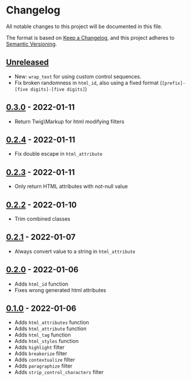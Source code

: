 # Changelog

All notable changes to this project will be documented in this file.

The format is based on [Keep a Changelog](https://keepachangelog.com/en/1.0.0/),
and this project adheres to [Semantic Versioning](https://semver.org/spec/v2.0.0.html).

## [Unreleased]

* New: `wrap_text` for using custom control sequences.
* Fix broken randomness in `html_id`, also using a fixed format (`[prefix]-[five digits]-[five digits]`)

## [0.3.0] - 2022-01-11

* Return Twig\Markup for html modifying filters

## [0.2.4] - 2022-01-11

* Fix double escape in `html_attribute`

## [0.2.3] - 2022-01-11

* Only return HTML attributes with not-null value

## [0.2.2] - 2022-01-10

* Trim combined classes

## [0.2.1] - 2022-01-07

* Always convert value to a string in `html_attribute`

## [0.2.0] - 2022-01-06

* Adds `html_id` function
* Fixes wrong generated html attributes

## [0.1.0] - 2022-01-06

* Adds `html_attributes` function
* Adds `html_attribute` function
* Adds `html_tag` function
* Adds `html_styles` function
* Adds `highlight` filter
* Adds `breakerize` filter
* Adds `contextualize` filter
* Adds `paragraphize` filter
* Adds `strip_control_characters` filter

[Unreleased]: https://github.com/gglnx/twig-html-extended-extra/compare/v0.3.0...HEAD
[0.3.0]: https://github.com/gglnx/twig-html-extended-extra/releases/tag/v0.3.0
[0.2.4]: https://github.com/gglnx/twig-html-extended-extra/releases/tag/v0.2.4
[0.2.3]: https://github.com/gglnx/twig-html-extended-extra/releases/tag/v0.2.3
[0.2.2]: https://github.com/gglnx/twig-html-extended-extra/releases/tag/v0.2.2
[0.2.1]: https://github.com/gglnx/twig-html-extended-extra/releases/tag/v0.2.1
[0.2.0]: https://github.com/gglnx/twig-html-extended-extra/releases/tag/v0.2.0
[0.1.0]: https://github.com/gglnx/twig-html-extended-extra/releases/tag/v0.1.0
